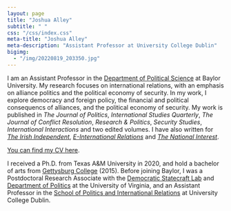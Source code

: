 ```yaml
---
layout: page
title: "Joshua Alley"
subtitle: " "
css: "/css/index.css"
meta-title: "Joshua Alley"
meta-description: "Assistant Professor at University College Dublin"
bigimg:
  - "/img/20220819_203350.jpg" 
---
```


I am an Assistant Professor in the [Department of Political Science](https://politicalscience.artsandsciences.baylor.edu/) at Baylor University. 
My research focuses on international relations, with an emphasis on alliance politics and the political economy of security.
In my work, I explore democracy and foreign policy, the financial and political consequencs of alliances, and the political economy of security.
My work is published in *The Journal of Politics*, *International Studies Quarterly*, *The Journal of Conflict Resolution*, *Research & Politics*, *Security Studies*, *International Interactions* and two edited volumes. I have also written for *[The Irish Independent](https://m.independent.ie/opinion/comment/joshua-alley-ireland-is-admired-for-its-un-peacekeeping-but-defence-leaves-a-fair-bit-to-be-desired/a2095372660.html)*, *[E-International Relations](https://www.e-ir.info/2023/10/21/what-do-we-know-about-alliances-and-military-spending/)* and *[The National Interest](https://nationalinterest.org/blog/buzz/does-indo-pacific-need-alliance-nato-170896)*. 

[You can find my CV here](CV.pdf).

I received a Ph.D. from Texas A&M University in 2020, and hold a bachelor of arts from [Gettysburg College](https://www.gettysburg.edu/) (2015). Before joining Baylor, I was a Postdoctoral Research Associate with the [Democratic Statecraft Lab](http://statecraftlab.virginia.edu/) and [Department of Politics](https://politics.virginia.edu/) at the University of Virginia, and an Assistant Professor in the [School of Politics and International Relations](https://www.ucd.ie/spire/) at University College Dublin. 
